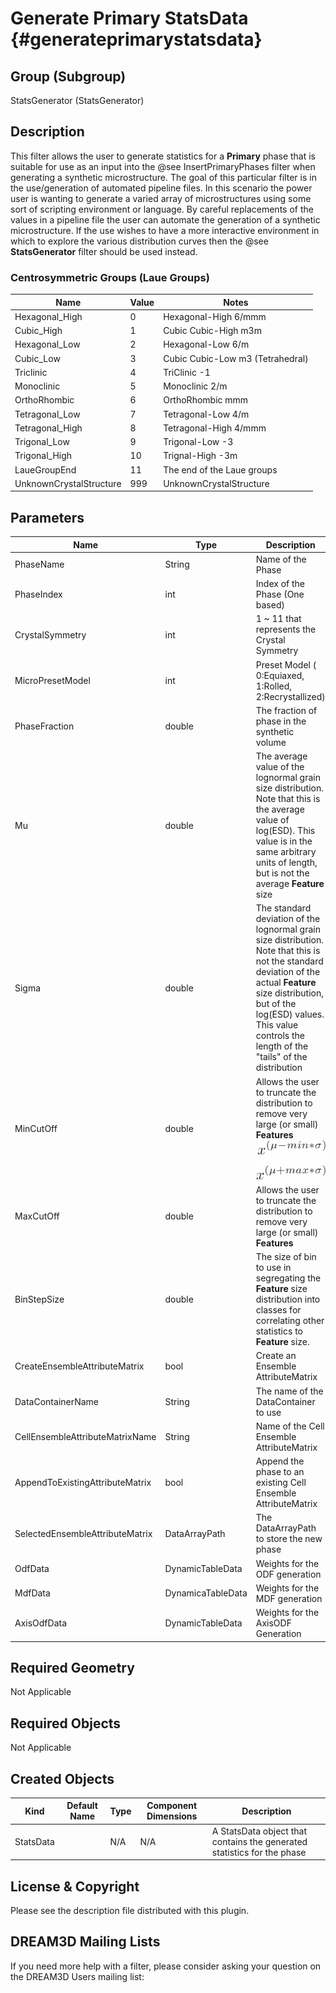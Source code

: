 Generate Primary StatsData {#generateprimarystatsdata}
=====

## Group (Subgroup) ##

StatsGenerator (StatsGenerator)

## Description ##

This filter allows the user to generate statistics for a **Primary** phase that is suitable for use as an input into the @see InsertPrimaryPhases filter when generating a synthetic microstructure. The goal of this particular filter is in the use/generation of automated pipeline files. In this scenario the power user is wanting to generate a varied array of microstructures using some sort of scripting environment or language. By careful replacements of the values in a pipeline file the user can automate the generation of a synthetic microstructure.
If the use wishes to have a more interactive environment in which to explore the various distribution curves then the @see **StatsGenerator** filter should be used instead.


### Centrosymmetric Groups (Laue Groups) ###

| Name | Value | Notes |
|------|------|------|
| Hexagonal_High | 0 |  Hexagonal-High 6/mmm |
| Cubic_High | 1 |  Cubic Cubic-High m3m |
| Hexagonal_Low | 2 |  Hexagonal-Low 6/m |
| Cubic_Low | 3 |  Cubic Cubic-Low m3 (Tetrahedral) |
| Triclinic | 4 |  TriClinic -1 |
| Monoclinic | 5 |  Monoclinic 2/m |
| OrthoRhombic | 6 |  OrthoRhombic mmm |
| Tetragonal_Low | 7 |  Tetragonal-Low 4/m |
| Tetragonal_High | 8 |  Tetragonal-High 4/mmm |
| Trigonal_Low | 9 |  Trigonal-Low -3 |
| Trigonal_High | 10 |  Trignal-High -3m |
| LaueGroupEnd | 11 |  The end of the Laue groups |
| UnknownCrystalStructure | 999 |  UnknownCrystalStructure |



## Parameters ##

| Name | Type | Description |
|------|------|-------------|
| PhaseName | String | Name of the Phase |
| PhaseIndex | int | Index of the Phase (One based) |
| CrystalSymmetry | int | 1 ~ 11 that represents the Crystal Symmetry |
| MicroPresetModel | int | Preset Model ( 0:Equiaxed, 1:Rolled, 2:Recrystallized) |
| PhaseFraction | double | The fraction of phase in the synthetic volume |
| Mu | double | The average value of the lognormal grain size distribution. Note that this is the average value of log(ESD).  This value is in the same arbitrary units of length, but is not the average **Feature** size|
| Sigma | double | The standard deviation of the lognormal grain size distribution.  Note that this is not the standard deviation of the actual **Feature** size distribution, but of the log(ESD) values.  This value controls the length of the "tails" of the distribution
| MinCutOff | double | Allows the user to truncate the distribution to remove very large (or small) **Features** ![](Images/SG_MinMax_Equation.png)|
| MaxCutOff | double | Allows the user to truncate the distribution to remove very large (or small) **Features** |
| BinStepSize | double | The size of bin to use in segregating the **Feature** size distribution into classes for correlating other statistics to **Feature** size. |
| CreateEnsembleAttributeMatrix | bool | Create an Ensemble AttributeMatrix |
| DataContainerName | String | The name of the DataContainer to use |
| CellEnsembleAttributeMatrixName | String | Name of the Cell Ensemble AttributeMatrix |
| AppendToExistingAttributeMatrix | bool | Append the phase to an existing Cell Ensemble AttributeMatrix |
| SelectedEnsembleAttributeMatrix | DataArrayPath | The DataArrayPath to store the new phase |
| OdfData | DynamicTableData | Weights for the ODF generation |
| MdfData | DynamicaTableData | Weights for the MDF generation |
| AxisOdfData | DynamicTableData | Weights for the AxisODF Generation |


## Required Geometry ##

Not Applicable

## Required Objects ##

Not Applicable

## Created Objects ##

| Kind | Default Name | Type | Component Dimensions | Description |
|------|--------------|------|----------------------|-------------|
| StatsData |  | N/A | N/A | A StatsData object that contains the generated statistics for the phase |


## License & Copyright ##

Please see the description file distributed with this plugin.

## DREAM3D Mailing Lists ##

If you need more help with a filter, please consider asking your question on the DREAM3D Users mailing list:
